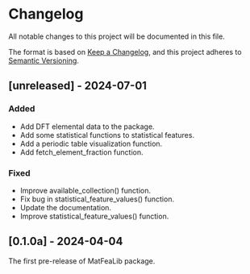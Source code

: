 # Changelog

All notable changes to this project will be documented in this file.

The format is based on [Keep a Changelog](https://keepachangelog.com/en/1.1.0/),
and this project adheres to [Semantic Versioning](https://semver.org/spec/v2.0.0.html).

## [unreleased] - 2024-07-01

### Added

- Add DFT elemental data to the package.
- Add some statistical functions to statistical features.
- Add a periodic table visualization function.
- Add fetch_element_fraction function.

### Fixed

- Improve available_collection() function.
- Fix bug in statistical_feature_values() function.
- Update the documentation.
- Improve statistical_feature_values() function.

## [0.1.0a] - 2024-04-04
The first pre-release of MatFeaLib package.
